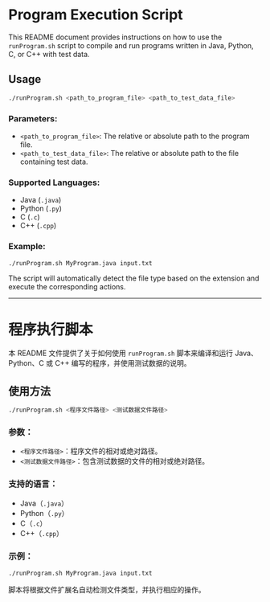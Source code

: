 # Program Execution Script

This README document provides instructions on how to use the `runProgram.sh` script to compile and run programs written in Java, Python, C, or C++ with test data.

## Usage

```sh
./runProgram.sh <path_to_program_file> <path_to_test_data_file>
```

### Parameters:

- `<path_to_program_file>`: The relative or absolute path to the program file.
- `<path_to_test_data_file>`: The relative or absolute path to the file containing test data.

### Supported Languages:

- Java (`.java`)
- Python (`.py`)
- C (`.c`)
- C++ (`.cpp`)

### Example:

```sh
./runProgram.sh MyProgram.java input.txt
```

The script will automatically detect the file type based on the extension and execute the corresponding actions.

---

# 程序执行脚本

本 README 文件提供了关于如何使用 `runProgram.sh` 脚本来编译和运行 Java、Python、C 或 C++ 编写的程序，并使用测试数据的说明。

## 使用方法

```sh
./runProgram.sh <程序文件路径> <测试数据文件路径>
```

### 参数：

- `<程序文件路径>`：程序文件的相对或绝对路径。
- `<测试数据文件路径>`：包含测试数据的文件的相对或绝对路径。

### 支持的语言：

- Java（`.java`）
- Python（`.py`）
- C（`.c`）
- C++（`.cpp`）

### 示例：

```sh
./runProgram.sh MyProgram.java input.txt
```

脚本将根据文件扩展名自动检测文件类型，并执行相应的操作。
